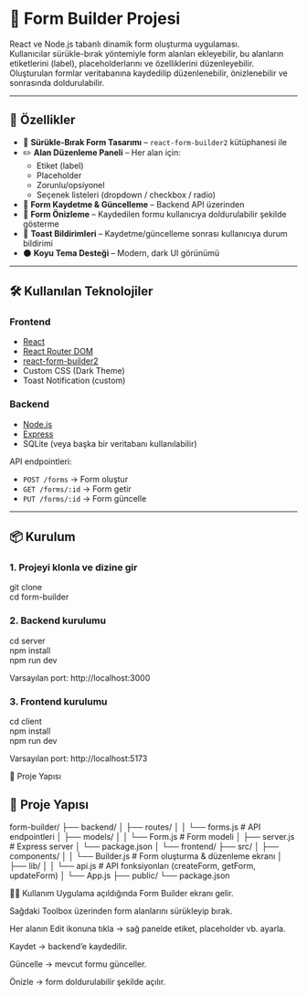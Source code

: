 # 📝 Form Builder Projesi

React ve Node.js tabanlı dinamik form oluşturma uygulaması.  
Kullanıcılar sürükle-bırak yöntemiyle form alanları ekleyebilir, bu alanların etiketlerini (label), placeholderlarını ve özelliklerini düzenleyebilir.  
Oluşturulan formlar veritabanına kaydedilip düzenlenebilir, önizlenebilir ve sonrasında doldurulabilir.

---

## 🚀 Özellikler

- 🎨 **Sürükle-Bırak Form Tasarımı** – `react-form-builder2` kütüphanesi ile  
- ✏️ **Alan Düzenleme Paneli** – Her alan için:
  - Etiket (label)
  - Placeholder
  - Zorunlu/opsiyonel
  - Seçenek listeleri (dropdown / checkbox / radio)  
- 💾 **Form Kaydetme & Güncelleme** – Backend API üzerinden  
- 👀 **Form Önizleme** – Kaydedilen formu kullanıcıya doldurulabilir şekilde gösterme  
- 🎉 **Toast Bildirimleri** – Kaydetme/güncelleme sonrası kullanıcıya durum bildirimi  
- 🌑 **Koyu Tema Desteği** – Modern, dark UI görünümü  

---

## 🛠️ Kullanılan Teknolojiler

### Frontend
- [React](https://reactjs.org/)  
- [React Router DOM](https://reactrouter.com/)  
- [react-form-builder2](https://github.com/quri/react-form-builder)  
- Custom CSS (Dark Theme)  
- Toast Notification (custom)  

### Backend
- [Node.js](https://nodejs.org/)  
- [Express](https://expressjs.com/)  
- SQLite (veya başka bir veritabanı kullanılabilir)  

API endpointleri:  
- `POST /forms` → Form oluştur  
- `GET /forms/:id` → Form getir  
- `PUT /forms/:id` → Form güncelle  

---

## 📦 Kurulum

### 1. Projeyi klonla ve dizine gir
git clone  
cd form-builder  

### 2. Backend kurulumu
cd server  
npm install  
npm run dev  

Varsayılan port: http://localhost:3000  

### 3. Frontend kurulumu
cd client  
npm install  
npm run dev  

Varsayılan port: http://localhost:5173


📂 Proje Yapısı


## 📂 Proje Yapısı

form-builder/
 ├── backend/
 │   ├── routes/
 │   │   └── forms.js         # API endpointleri
 │   ├── models/
 │   │   └── Form.js          # Form modeli
 │   ├── server.js            # Express server
 │   └── package.json
 │
 └── frontend/
     ├── src/
     │   ├── components/
     │   │   └── Builder.js   # Form oluşturma & düzenleme ekranı
     │   ├── lib/
     │   │   └── api.js       # API fonksiyonları (createForm, getForm, updateForm)
     │   └── App.js
     ├── public/
     └── package.json

👨‍💻 Kullanım
Uygulama açıldığında Form Builder ekranı gelir.

Sağdaki Toolbox üzerinden form alanlarını sürükleyip bırak.

Her alanın Edit ikonuna tıkla → sağ panelde etiket, placeholder vb. ayarla.

Kaydet → backend’e kaydedilir.

Güncelle → mevcut formu günceller.

Önizle → form doldurulabilir şekilde açılır.


